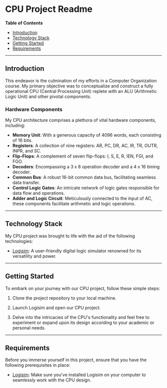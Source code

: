 # CPU Project Readme

**Table of Contents**

- [Introduction](#introduction)
- [Technology Stack](#technology-stack)
- [Getting Started](#getting-started)
- [Requirements](#requirements)

---

## Introduction


This endeavor is the culmination of my efforts in a Computer Organization course.
My primary objective was to conceptualize and construct a fully operational CPU (Central Processing Unit) replete with an ALU (Arithmetic Logic Unit)
and other pivotal components.

### Hardware Components

My CPU architecture comprises a plethora of vital hardware components, including:

- **Memory Unit**: With a generous capacity of 4096 words, each consisting of 16 bits.
- **Registers**: A collection of nine registers: AR, PC, DR, AC, IR, TR, OUTR, INPR, and SC.
- **Flip-Flops**: A complement of seven flip-flops: I, S, E, R, lEN, FGI, and FGO.
- **Decoders**: Encompassing a 3 x 8 operation decoder and a 4 x 16 timing decoder.
- **Common Bus**: A robust 16-bit common data bus, facilitating seamless data transfer.
- **Control Logic Gates**: An intricate network of logic gates responsible for data flow and operations.
- **Adder and Logic Circuit**: Meticulously connected to the input of AC, these components facilitate arithmetic and logic operations.

---

## Technology Stack

My CPU project was brought to life with the aid of the following technologies:

- [Logisim](https://www.cburch.com/logisim/): A user-friendly digital logic simulator renowned for its versatility and power.

---

## Getting Started

To embark on your journey with our CPU project, follow these simple steps:

1. Clone the project repository to your local machine.

2. Launch Logisim and open our CPU project.

3. Delve into the intricacies of the CPU's functionality and feel free to experiment or expand upon its design according to your academic or personal needs.

---

## Requirements

Before you immerse yourself in this project, ensure that you have the following prerequisites in place:

- [Logisim](https://www.cburch.com/logisim/): Make sure you've installed Logisim on your computer to seamlessly work with the CPU design.



